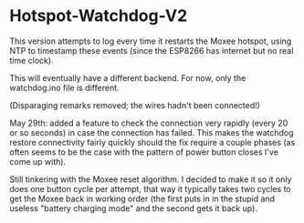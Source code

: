 # Hotspot-Watchdog-V2
This version attempts to log every time it restarts the Moxee hotspot, using NTP to timestamp these events (since the ESP8266 has internet but no real time clock).


This will eventually have a different backend. For now, only the watchdog.ino file is different.

(Disparaging remarks removed; the wires hadn't been connected!)

May 29th: added a feature to check the connection very rapidly (every 20 or so seconds) in case the connection has failed.  This makes the watchdog restore connectivity fairly quickly should the fix require a couple phases (as often seems to be the case with the pattern of power button closes I've come up with).

Still tinkering with the Moxee reset algorithm. I decided to make it so it only does one button cycle per attempt, that way it typically takes two cycles to get the Moxee back in working order (the first puts in in the stupid and useless "battery charging mode" and the second gets it back up).
